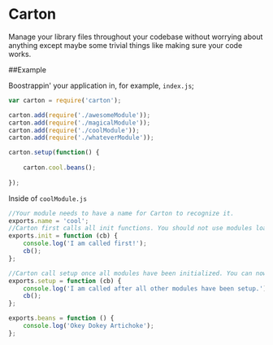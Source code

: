 Carton
=========

Manage your library files throughout your codebase without worrying about anything except maybe some trivial things like making sure your code works.

##Example

Boostrappin' your application in, for example, `index.js`;

```javascript
var carton = require('carton');

carton.add(require('./awesomeModule'));
carton.add(require('./magicalModule'));
carton.add(require('./coolModule'));
carton.add(require('./whateverModule'));

carton.setup(function() {
    
	carton.cool.beans();
	
});

```

Inside of `coolModule.js`

```javascript
//Your module needs to have a name for Carton to recognize it.
exports.name = 'cool';
//Carton first calls all init functions. You should not use modules loaded with Carton at this point. This function is not required.
exports.init = function (cb) {
    console.log('I am called first!');
    cb();
};

//Carton call setup once all modules have been initialized. You can now access all carton modules. This function is not required.
exports.setup = function (cb) {
    console.log('I am called after all other modules have been setup.');
    cb();
};

exports.beans = function () {
    console.log('Okey Dokey Artichoke');
};

```